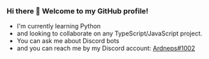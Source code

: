 ### Hi there 👋 Welcome to my GitHub profile!

- I'm currently learning Python
- and looking to collaborate on any TypeScript/JavaScript project.
- You can ask me about Discord bots
- and you can reach me by my Discord account: [Ardneps#1002](https://discord.com/users/398138493240475648)
